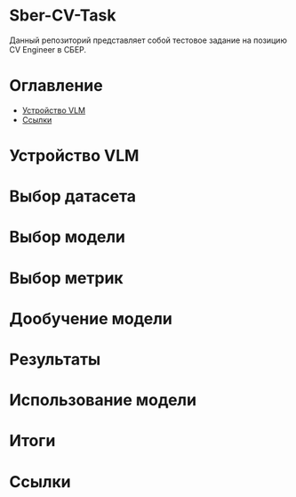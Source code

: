 # Sber-CV-Task

Данный репозиторий представляет собой тестовое задание на позицию CV Engineer в СБЕР.

# Оглавление
- [Устройство VLM](#устройство_vlm)
- [Ссылки](#ссылки)


# Устройство VLM
<a name="устройство_vlm"></a> 

# Выбор датасета


# Выбор модели


# Выбор метрик


# Дообучение модели


# Результаты


# Использование модели


# Итоги


# Ссылки
<a name="ссылки"></a>
